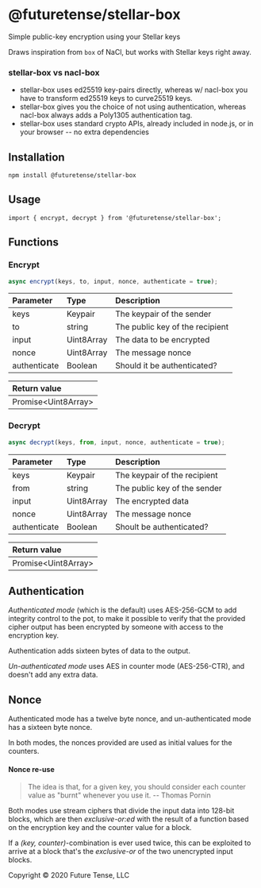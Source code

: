 # @futuretense/stellar-box

Simple public-key encryption using your Stellar keys

Draws inspiration from `box` of NaCl, but works with Stellar keys right away.

### stellar-box vs nacl-box

* stellar-box uses ed25519 key-pairs directly, whereas w/ nacl-box you have to transform ed25519 keys to curve25519 keys.
* stellar-box gives you the choice of not using authentication, whereas nacl-box always adds a Poly1305 authentication tag.
* stellar-box uses standard crypto APIs, already included in node.js, or in your browser -- no extra dependencies

## Installation

    npm install @futuretense/stellar-box

## Usage

    import { encrypt, decrypt } from '@futuretense/stellar-box';

## Functions

### Encrypt

``` javascript
async encrypt(keys, to, input, nonce, authenticate = true);
```

|Parameter|Type|Description|
|:--|:--|:--|
|keys|Keypair|The keypair of the sender|
| to |string|The public key of the recipient|
| input |Uint8Array|The data to be encrypted|
| nonce |Uint8Array|The message nonce|
| authenticate |Boolean|Should it be authenticated?|

|Return value|
|:--|
|Promise\<Uint8Array\>|

### Decrypt

``` javascript
async decrypt(keys, from, input, nonce, authenticate = true);
```

|Parameter|Type|Description|
|:--|:--|:--|
|keys|Keypair| The keypair of the recipient|
| from |string| The public key of the sender |
| input |Uint8Array| The encrypted data|
| nonce |Uint8Array|The message nonce|
| authenticate |Boolean|Shoult be authenticated?|

|Return value|
|:--|
|Promise\<Uint8Array\>|

## Authentication

_Authenticated mode_ (which is the default) uses AES-256-GCM to add integrity control to the pot, to make it possible to verify that the provided cipher output has been encrypted by someone with access to the encryption key.

Authentication adds sixteen bytes of data to the output.

_Un-authenticated mode_ uses AES in counter mode (AES-256-CTR), and doesn't add any extra data.

## Nonce

Authenticated mode has a twelve byte nonce, and un-authenticated mode has a sixteen byte nonce.

In both modes, the nonces provided are used as initial values for the counters.


#### Nonce re-use

> The idea is that, for a given key, you should consider each counter value as "burnt" whenever you use it. -- Thomas Pornin

Both modes use stream ciphers that divide the input data into 128-bit blocks, which are then _exclusive-or:ed_
with the result of a function based on the encryption key and the counter value for a block.

If a _(key, counter)_-combination is ever used twice, this can be exploited to arrive at a block that's the _exclusive-or_ of the two unencrypted input blocks.

Copyright &copy; 2020 Future Tense, LLC
